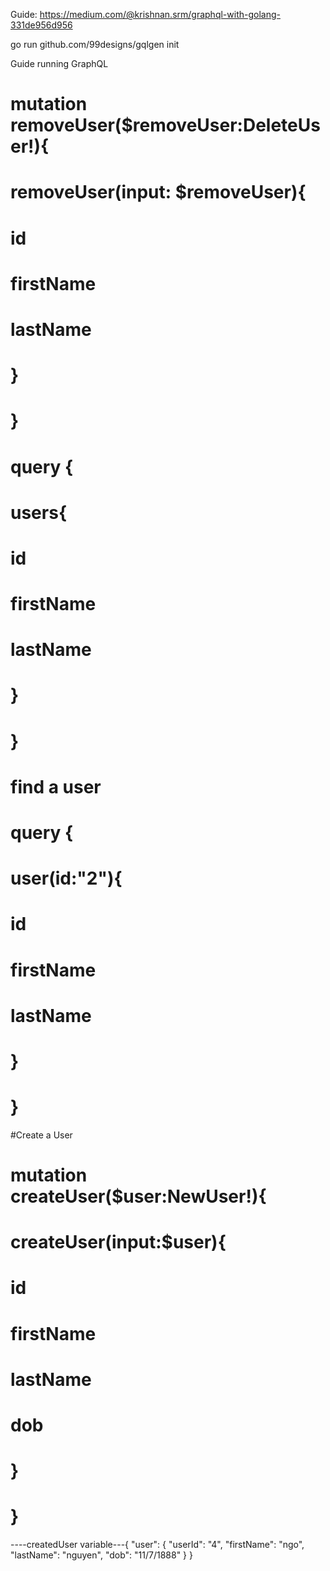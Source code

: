 Guide: https://medium.com/@krishnan.srm/graphql-with-golang-331de956d956

go run github.com/99designs/gqlgen init


Guide running GraphQL
# mutation removeUser($removeUser:DeleteUser!){
#   removeUser(input: $removeUser){
#     id
#     firstName
#     lastName
#   }
# }
# query {
# 	users{
#      id
#     firstName
#     lastName
#   }
# }
# find a user
# query {
# 	user(id:"2"){
#     id
#     firstName
#     lastName
#   }
# }
#Create a User
# mutation createUser($user:NewUser!){
#   createUser(input:$user){
#     id
#     firstName
#     lastName
#     dob
#   }
# }
----createdUser variable---{
  "user": {
    "userId": "4",
    "firstName": "ngo",
    "lastName": "nguyen",
    "dob": "11/7/1888"
  }
}